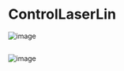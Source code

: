 # ControlLaserLin
![image](https://user-images.githubusercontent.com/61864601/172393880-70a1a917-c966-42fd-bb09-46b023264c79.png)
## 
![image](https://user-images.githubusercontent.com/61864601/172394065-6c4a7cd5-4132-4e0f-97dc-957dbb329178.png)
